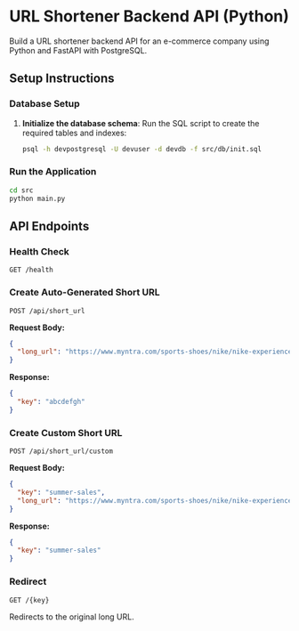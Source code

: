 # URL Shortener Backend API (Python)

Build a URL shortener backend API for an e-commerce company using Python and FastAPI with PostgreSQL.

## Setup Instructions

### Database Setup

1. **Initialize the database schema**: Run the SQL script to create the required tables and indexes:
   ```bash
   psql -h devpostgresql -U devuser -d devdb -f src/db/init.sql
   ```

### Run the Application

```bash
cd src
python main.py
```

## API Endpoints

### Health Check
```
GET /health
```

### Create Auto-Generated Short URL
```
POST /api/short_url
```
**Request Body:**
```json
{
  "long_url": "https://www.myntra.com/sports-shoes/nike/nike-experience-run-11-womens-road-running-shoes/30739789/buy"
}
```
**Response:**
```json
{
  "key": "abcdefgh"
}
```

### Create Custom Short URL
```
POST /api/short_url/custom
```
**Request Body:**
```json
{
  "key": "summer-sales",
  "long_url": "https://www.myntra.com/sports-shoes/nike/nike-experience-run-11-womens-road-running-shoes/30739789/buy"
}
```
**Response:**
```json
{
  "key": "summer-sales"
}
```

### Redirect
```
GET /{key}
```
Redirects to the original long URL.